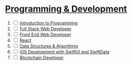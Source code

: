 # [Programming & Development](https://www.udacity.com/school/programming)
1. <input type="checkbox" name="uchk" unchecked> [Introduction to Programming](https://www.udacity.com/course/intro-to-programming-nanodegree--nd000)
2. <input type="checkbox" name="uchk" unchecked> [Full Stack Web Developer](https://www.udacity.com/course/full-stack-web-developer-nanodegree--nd0044)
3. <input type="checkbox" name="uchk" unchecked> [Front End Web Developer](https://www.udacity.com/course/front-end-web-developer-nanodegree--nd0011)
4. <input type="checkbox" name="uchk" unchecked> [React](https://www.udacity.com/course/react-nanodegree--nd019)
5. <input type="checkbox" name="uchk" unchecked> [Data Structures & Algorithms](https://www.udacity.com/course/data-structures-and-algorithms-nanodegree--nd256)
6. <input type="checkbox" name="uchk" unchecked> [iOS Development with SwiftUI and SwiftData](https://www.udacity.com/course/ios-developer-nanodegree--nd003)
7. <input type="checkbox" name="uchk" unchecked> [Blockchain Developer](https://www.udacity.com/course/blockchain-developer--nd1310)